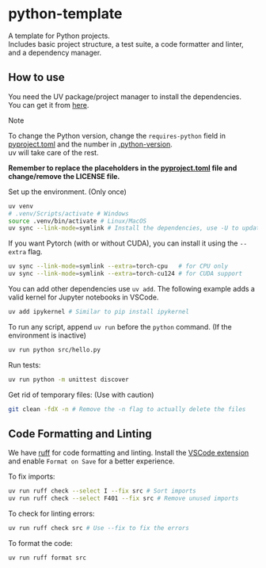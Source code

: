 # python-template

A template for Python projects.  
Includes basic project structure, a test suite, a code formatter and linter, and a dependency manager.

## How to use

You need the UV package/project manager to install the dependencies.  
You can get it from [here](https://docs.astral.sh/uv/getting-started/installation/).

> [!NOTE]
> To change the Python version, change the `requires-python` field in [pyproject.toml](pyproject.toml)
> and the number in [.python-version](.python-version).  
> uv will take care of the rest.

**Remember to replace the placeholders in the [pyproject.toml](pyproject.toml) file and change/remove the LICENSE file.**

Set up the environment. (Only once)

```bash
uv venv
# .venv/Scripts/activate # Windows
source .venv/bin/activate # Linux/MacOS
uv sync --link-mode=symlink # Install the dependencies, use -U to update
```

If you want Pytorch (with or without CUDA), you can install it using the `--extra` flag.

```bash
uv sync --link-mode=symlink --extra=torch-cpu   # for CPU only
uv sync --link-mode=symlink --extra=torch-cu124 # for CUDA support
```

You can add other dependencies use `uv add`. The following example adds a valid kernel for Jupyter notebooks in VSCode.

```bash
uv add ipykernel # Similar to pip install ipykernel
```

To run any script, append `uv run` before the `python` command. (If the environment is inactive)

```bash
uv run python src/hello.py
```

Run tests:

```bash
uv run python -m unittest discover
```

Get rid of temporary files: (Use with caution)

```bash
git clean -fdX -n # Remove the -n flag to actually delete the files
```

## Code Formatting and Linting

We have [ruff](https://docs.astral.sh/ruff/) for code formatting and linting.
Install the [VSCode extension](https://marketplace.visualstudio.com/items?itemName=charliermarsh.ruff)
and enable `Format on Save` for a better experience.

To fix imports:

```bash
uv run ruff check --select I --fix src # Sort imports
uv run ruff check --select F401 --fix src # Remove unused imports
```

To check for linting errors:

```bash
uv run ruff check src # Use --fix to fix the errors
```

To format the code:

```bash
uv run ruff format src
```
